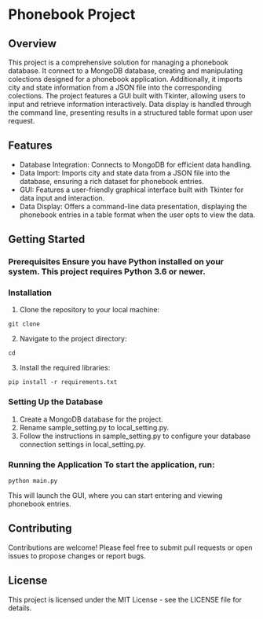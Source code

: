 # Phonebook Project 
## Overview 
This project is a comprehensive solution for managing a phonebook database. It connect to a MongoDB database, creating and manipulating colections designed for a phonebook application. Additionally, it imports city and state information from a JSON file into the corresponding colections. The project features a GUI built with Tkinter, allowing users to input and retrieve information interactively. Data display is handled through the command line, presenting results in a structured table format upon user request. 
## Features 
- Database Integration: Connects to MongoDB for efficient data handling.
- Data Import: Imports city and state data from a JSON file into the database, ensuring a rich dataset for phonebook entries.
- GUI: Features a user-friendly graphical interface built with Tkinter for data input and interaction.
- Data Display: Offers a command-line data presentation, displaying the phonebook entries in a table format when the user opts to view the data. 
## Getting Started 
### Prerequisites Ensure you have Python installed on your system. This project requires Python 3.6 or newer. 
### Installation 
1. Clone the repository to your local machine:

```
git clone 
```



2. Navigate to the project directory: 

```
cd 
```

3. Install the required libraries:

```
pip install -r requirements.txt
```

### Setting Up the Database 
1. Create a MongoDB database for the project.
2. Rename sample_setting.py to local_setting.py.
3. Follow the instructions in sample_setting.py to configure your database connection settings in local_setting.py.

### Running the Application To start the application, run: 

```
python main.py
```

This will launch the GUI, where you can start entering and viewing phonebook entries. 
## Contributing
Contributions are welcome! Please feel free to submit pull requests or open issues to propose changes or report bugs. 
## License
This project is licensed under the MIT License - see the LICENSE file for details. 


